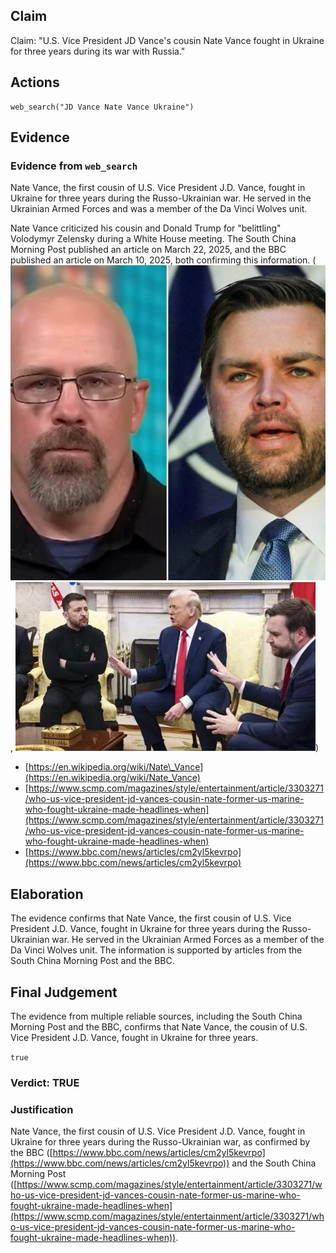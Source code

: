 ## Claim
Claim: "U.S. Vice President JD Vance's cousin Nate Vance fought in Ukraine for three years during its war with Russia."

## Actions
```
web_search("JD Vance Nate Vance Ukraine")
```

## Evidence
### Evidence from `web_search`
Nate Vance, the first cousin of U.S. Vice President J.D. Vance, fought in Ukraine for three years during the Russo-Ukrainian war. He served in the Ukrainian Armed Forces and was a member of the Da Vinci Wolves unit.

Nate Vance criticized his cousin and Donald Trump for "belittling" Volodymyr Zelensky during a White House meeting. The South China Morning Post published an article on March 22, 2025, and the BBC published an article on March 10, 2025, both confirming this information. (![image 5658](media/2025-08-29_20-32-1756499547-523589.jpg), ![image 5660](media/2025-08-29_20-32-1756499549-928529.jpg))

*   [https://en.wikipedia.org/wiki/Nate\_Vance](https://en.wikipedia.org/wiki/Nate_Vance)
*   [https://www.scmp.com/magazines/style/entertainment/article/3303271/who-us-vice-president-jd-vances-cousin-nate-former-us-marine-who-fought-ukraine-made-headlines-when](https://www.scmp.com/magazines/style/entertainment/article/3303271/who-us-vice-president-jd-vances-cousin-nate-former-us-marine-who-fought-ukraine-made-headlines-when)
*   [https://www.bbc.com/news/articles/cm2yl5kevrpo](https://www.bbc.com/news/articles/cm2yl5kevrpo)


## Elaboration
The evidence confirms that Nate Vance, the first cousin of U.S. Vice President J.D. Vance, fought in Ukraine for three years during the Russo-Ukrainian war. He served in the Ukrainian Armed Forces as a member of the Da Vinci Wolves unit. The information is supported by articles from the South China Morning Post and the BBC.


## Final Judgement
The evidence from multiple reliable sources, including the South China Morning Post and the BBC, confirms that Nate Vance, the cousin of U.S. Vice President J.D. Vance, fought in Ukraine for three years.

`true`

### Verdict: TRUE

### Justification
Nate Vance, the first cousin of U.S. Vice President J.D. Vance, fought in Ukraine for three years during the Russo-Ukrainian war, as confirmed by the BBC ([https://www.bbc.com/news/articles/cm2yl5kevrpo](https://www.bbc.com/news/articles/cm2yl5kevrpo)) and the South China Morning Post ([https://www.scmp.com/magazines/style/entertainment/article/3303271/who-us-vice-president-jd-vances-cousin-nate-former-us-marine-who-fought-ukraine-made-headlines-when](https://www.scmp.com/magazines/style/entertainment/article/3303271/who-us-vice-president-jd-vances-cousin-nate-former-us-marine-who-fought-ukraine-made-headlines-when)).
